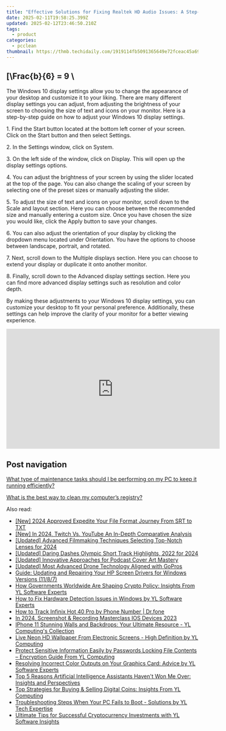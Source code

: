 ```yaml
---
title: "Effective Solutions for Fixing Realtek HD Audio Issues: A Step-by-Step Guide From YL Computing"
date: 2025-02-11T19:58:25.399Z
updated: 2025-02-12T23:46:50.210Z
tags:
  - product
categories:
  - pcclean
thumbnail: https://thmb.techidaily.com/1919114fb5091365649e72fceac45a6999826335a5d6b2fe127cfc389a43605f.jpg
---
```


## \[\Frac{b}{6} = 9 \

The Windows 10 display settings allow you to change the appearance of your desktop and customize it to your liking. There are many different display settings you can adjust, from adjusting the brightness of your screen to choosing the size of text and icons on your monitor. Here is a step-by-step guide on how to adjust your Windows 10 display settings. 

1\. Find the Start button located at the bottom left corner of your screen. Click on the Start button and then select Settings.

2\. In the Settings window, click on System.

3\. On the left side of the window, click on Display. This will open up the display settings options. 

4\. You can adjust the brightness of your screen by using the slider located at the top of the page. You can also change the scaling of your screen by selecting one of the preset sizes or manually adjusting the slider.

5\. To adjust the size of text and icons on your monitor, scroll down to the Scale and layout section. Here you can choose between the recommended size and manually entering a custom size. Once you have chosen the size you would like, click the Apply button to save your changes.

6\. You can also adjust the orientation of your display by clicking the dropdown menu located under Orientation. You have the options to choose between landscape, portrait, and rotated.

7\. Next, scroll down to the Multiple displays section. Here you can choose to extend your display or duplicate it onto another monitor.

8\. Finally, scroll down to the Advanced display settings section. Here you can find more advanced display settings such as resolution and color depth. 

By making these adjustments to your Windows 10 display settings, you can customize your desktop to fit your personal preference. Additionally, these settings can help improve the clarity of your monitor for a better viewing experience.

<!-- affiliate ads begin -->
<iframe width="560" height="315" src="https://www.youtube.com/embed/fvAC8jgs62o?si=xqEXZ7dpAXZ4sZ7A" title="YouTube video player" frameborder="0" allow="accelerometer; autoplay; clipboard-write; encrypted-media; gyroscope; picture-in-picture; web-share" referrerpolicy="strict-origin-when-cross-origin" allowfullscreen></iframe>
<!-- affiliate ads end -->

## Post navigation

[What type of maintenance tasks should I be performing on my PC to keep it running efficiently?](https://tools.techidaily.com/pcclean/products/)

[What is the best way to clean my computer’s registry?](https://tools.techidaily.com/pcclean/products/)

<ins class="adsbygoogle"
     style="display:block"
     data-ad-format="autorelaxed"
     data-ad-client="ca-pub-7571918770474297"
     data-ad-slot="1223367746"></ins>

<ins class="adsbygoogle"
     style="display:block"
     data-ad-client="ca-pub-7571918770474297"
     data-ad-slot="8358498916"
     data-ad-format="auto"
     data-full-width-responsive="true"></ins>

<span class="atpl-alsoreadstyle">Also read:</span>
<div><ul>
<li><a href="https://fox-info.techidaily.com/new-2024-approved-expedite-your-file-format-journey-from-srt-to-txt/"><u>[New] 2024 Approved Expedite Your File Format Journey From SRT to TXT</u></a></li>
<li><a href="https://fox-cloud.techidaily.com/1717952355173-new-in-2024-twitch-vs-youtube-an-in-depth-comparative-analysis/"><u>[New] In 2024, Twitch Vs. YouTube An In-Depth Comparative Analysis</u></a></li>
<li><a href="https://youtube-webster.techidaily.com/ed-advanced-filmmaking-techniques-selecting-top-notch-lenses-for-2024/"><u>[Updated] Advanced Filmmaking Techniques Selecting Top-Notch Lenses for 2024</u></a></li>
<li><a href="https://fox-helps.techidaily.com/updated-daring-dashes-olympic-short-track-highlights-2022-for-2024/"><u>[Updated] Daring Dashes Olympic Short Track Highlights, 2022 for 2024</u></a></li>
<li><a href="https://some-techniques.techidaily.com/updated-innovative-approaches-for-podcast-cover-art-mastery/"><u>[Updated] Innovative Approaches for Podcast Cover Art Mastery</u></a></li>
<li><a href="https://extra-skills.techidaily.com/updated-most-advanced-drone-technology-aligned-with-gopros/"><u>[Updated] Most Advanced Drone Technology Aligned with GoPros</u></a></li>
<li><a href="https://hardware-updates.techidaily.com/guide-updating-and-repairing-your-hp-screen-drivers-for-windows-versions-1187/"><u>Guide: Updating and Repairing Your HP Screen Drivers for Windows Versions (11/8/7)</u></a></li>
<li><a href="https://discover-bits.techidaily.com/how-governments-worldwide-are-shaping-crypto-policy-insights-from-yl-software-experts/"><u>How Governments Worldwide Are Shaping Crypto Policy: Insights From YL Software Experts</u></a></li>
<li><a href="https://discover-bits.techidaily.com/how-to-fix-hardware-detection-issues-in-windows-by-yl-software-experts/"><u>How to Fix Hardware Detection Issues in Windows by YL Software Experts</u></a></li>
<li><a href="https://android-location-track.techidaily.com/how-to-track-infinix-hot-40-pro-by-phone-number-drfone-by-drfone-virtual-android/"><u>How to Track Infinix Hot 40 Pro by Phone Number | Dr.fone</u></a></li>
<li><a href="https://screen-mirroring-recording.techidaily.com/in-2024-screenshot-and-recording-masterclass-ios-devices-2023/"><u>In 2024, Screenshot & Recording Masterclass IOS Devices 2023</u></a></li>
<li><a href="https://discover-bits.techidaily.com/iphone-11-stunning-walls-and-backdrops-your-ultimate-resource-yl-computings-collection/"><u>IPhone 11 Stunning Walls and Backdrops: Your Ultimate Resource - YL Computing's Collection</u></a></li>
<li><a href="https://discover-bits.techidaily.com/live-neon-hd-wallpaper-from-electronic-screens-high-definition-by-yl-computing/"><u>Live Neon HD Wallpaper From Electronic Screens - High Definition by YL Computing</u></a></li>
<li><a href="https://discover-bits.techidaily.com/protect-sensitive-information-easily-by-passwords-locking-file-contents-encryption-guide-from-yl-computing/"><u>Protect Sensitive Information Easily by Passwords Locking File Contents – Encryption Guide From YL Computing</u></a></li>
<li><a href="https://discover-bits.techidaily.com/resolving-incorrect-color-outputs-on-your-graphics-card-advice-by-yl-software-experts/"><u>Resolving Incorrect Color Outputs on Your Graphics Card: Advice by YL Software Experts</u></a></li>
<li><a href="https://some-tips.techidaily.com/top-5-reasons-artificial-intelligence-assistants-havent-won-me-over-insights-and-perspectives/"><u>Top 5 Reasons Artificial Intelligence Assistants Haven't Won Me Over: Insights and Perspectives</u></a></li>
<li><a href="https://discover-bits.techidaily.com/top-strategies-for-buying-and-selling-digital-coins-insights-from-yl-computing/"><u>Top Strategies for Buying & Selling Digital Coins: Insights From YL Computing</u></a></li>
<li><a href="https://discover-bits.techidaily.com/troubleshooting-steps-when-your-pc-fails-to-boot-solutions-by-yl-tech-expertise/"><u>Troubleshooting Steps When Your PC Fails to Boot - Solutions by YL Tech Expertise</u></a></li>
<li><a href="https://discover-bits.techidaily.com/ultimate-tips-for-successful-cryptocurrency-investments-with-yl-software-insights/"><u>Ultimate Tips for Successful Cryptocurrency Investments with YL Software Insights</u></a></li>
</ul></div>

